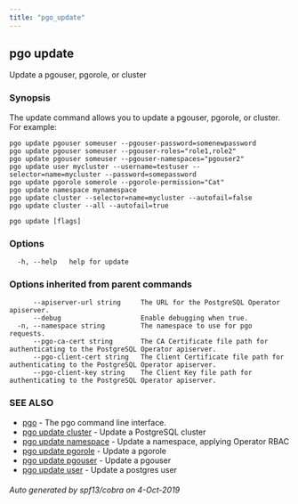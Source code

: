 ```yaml
---
title: "pgo_update"
---
```

## pgo update

Update a pgouser, pgorole, or cluster

### Synopsis

The update command allows you to update a pgouser, pgorole, or cluster. For example:

	pgo update pgouser someuser --pgouser-password=somenewpassword
	pgo update pgouser someuser --pgouser-roles="role1,role2"
	pgo update pgouser someuser --pgouser-namespaces="pgouser2"
	pgo update user mycluster --username=testuser --selector=name=mycluster --password=somepassword
	pgo update pgorole somerole --pgorole-permission="Cat"
	pgo update namespace mynamespace 
	pgo update cluster --selector=name=mycluster --autofail=false
	pgo update cluster --all --autofail=true

```
pgo update [flags]
```

### Options

```
  -h, --help   help for update
```

### Options inherited from parent commands

```
      --apiserver-url string     The URL for the PostgreSQL Operator apiserver.
      --debug                    Enable debugging when true.
  -n, --namespace string         The namespace to use for pgo requests.
      --pgo-ca-cert string       The CA Certificate file path for authenticating to the PostgreSQL Operator apiserver.
      --pgo-client-cert string   The Client Certificate file path for authenticating to the PostgreSQL Operator apiserver.
      --pgo-client-key string    The Client Key file path for authenticating to the PostgreSQL Operator apiserver.
```

### SEE ALSO

* [pgo](/operatorcli/cli/pgo/)	 - The pgo command line interface.
* [pgo update cluster](/operatorcli/cli/pgo_update_cluster/)	 - Update a PostgreSQL cluster
* [pgo update namespace](/operatorcli/cli/pgo_update_namespace/)	 - Update a namespace, applying Operator RBAC
* [pgo update pgorole](/operatorcli/cli/pgo_update_pgorole/)	 - Update a pgorole
* [pgo update pgouser](/operatorcli/cli/pgo_update_pgouser/)	 - Update a pgouser
* [pgo update user](/operatorcli/cli/pgo_update_user/)	 - Update a postgres user

###### Auto generated by spf13/cobra on 4-Oct-2019
